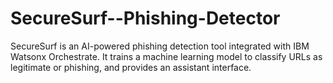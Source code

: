 # SecureSurf--Phishing-Detector
SecureSurf is an AI-powered phishing detection tool integrated with IBM Watsonx Orchestrate. It trains a machine learning model to classify URLs as legitimate or phishing, and provides an assistant interface.
